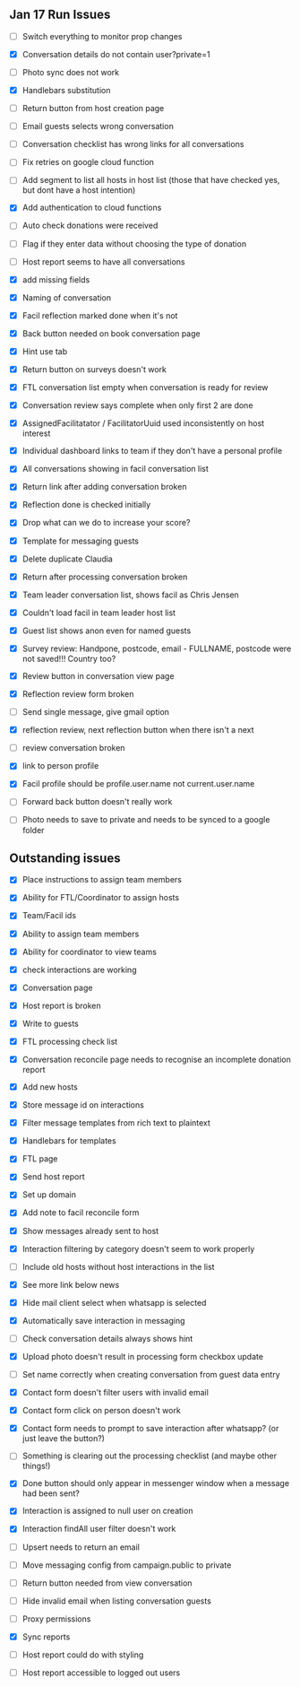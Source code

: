 ## Jan 17 Run Issues
- [ ] Switch everything to monitor prop changes
- [X] Conversation details do not contain user?private=1
- [ ] Photo sync does not work
- [X] Handlebars substitution
- [ ] Return button from host creation page
- [ ] Email guests selects wrong conversation
- [ ] Conversation checklist has wrong links for all conversations
- [ ] Fix retries on google cloud function
- [ ] Add segment to list all hosts in host list (those that have checked yes, but dont have a host intention)

- [X] Add authentication to cloud functions
- [ ] Auto check donations were received
- [ ] Flag if they enter data without choosing the type of donation
- [ ] Host report seems to have all conversations
- [X] add missing fields
- [X] Naming of conversation
- [X] Facil reflection marked done when it's not
- [X] Back button needed on book conversation page
- [X] Hint use tab
- [X] Return button on surveys doesn't work
- [X] FTL conversation list empty when conversation is ready for review
- [X] Conversation review says complete when only first 2 are done
- [X] AssignedFacilitatator / FacilitatorUuid used inconsistently on host interest
- [X] Individual dashboard links to team if they don't have a personal profile
- [X] All conversations showing in facil conversation list
- [X] Return link after adding conversation broken
- [X] Reflection done is checked initially
- [X] Drop what can we do to increase your score?
- [X] Template for messaging guests
- [X] Delete duplicate Claudia
- [X] Return after processing conversation broken
- [X] Team leader conversation list, shows facil as Chris Jensen
- [X] Couldn't load facil in team leader host list
- [X] Guest list shows anon even for named guests
- [X] Survey review: Handpone, postcode, email - FULLNAME, postcode were not saved!!! Country too?
- [X] Review button in conversation view page
- [X] Reflection review form broken
- [ ] Send single message, give gmail option
- [X] reflection review, next reflection button when there isn't a next
- [ ] review conversation broken
- [X] link to person profile
- [X] Facil profile should be profile.user.name not current.user.name
- [ ] Forward back button doesn't really work
- [ ] Photo needs to save to private and needs to be synced to a google folder

## Outstanding issues

- [X] Place instructions to assign team members
- [X] Ability for FTL/Coordinator to assign hosts
- [X] Team/Facil ids
- [X] Ability to assign team members
- [X] Ability for coordinator to view teams
- [X] check interactions are working
- [X] Conversation page
- [X] Host report is broken
- [X] Write to guests
- [X] FTL processing check list
- [X] Conversation reconcile page needs to recognise an incomplete donation report
- [X] Add new hosts
- [X] Store message id on interactions
- [X] Filter message templates from rich text to plaintext
- [X] Handlebars for templates
- [X] FTL page
- [X] Send host report
- [X] Set up domain
- [X] Add note to facil reconcile form
- [X] Show messages already sent to host
- [X] Interaction filtering by category doesn't seem to work properly
- [ ] Include old hosts without host interactions in the list

- [X] See more link below news
- [X] Hide mail client select when whatsapp is selected
- [X] Automatically save interaction in messaging
- [ ] Check conversation details always shows hint
- [X] Upload photo doesn't result in processing form checkbox update
- [ ] Set name correctly when creating conversation from guest data entry
- [X] Contact form doesn't filter users with invalid email
- [X] Contact form click on person doesn't work
- [X] Contact form needs to prompt to save interaction after whatsapp? (or just leave the button?)
- [ ] Something is clearing out the processing checklist (and maybe other things!)

- [X] Done button should only appear in messenger window when a message had been sent?
- [X] Interaction is assigned to null user on creation
- [X] Interaction findAll user filter doesn't work
- [ ] Upsert needs to return an email
- [ ] Move messaging config from campaign.public to private
- [ ] Return button needed from view conversation
- [ ] Hide invalid email when listing conversation guests

- [ ] Proxy permissions
- [X] Sync reports

- [ ] Host report could do with styling
- [ ] Host report accessible to logged out users
